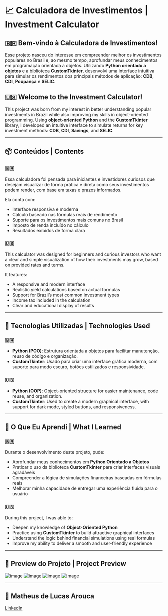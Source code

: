 # 📈 Calculadora de Investimentos | Investment Calculator

## 🇧🇷 Bem-vindo à Calculadora de Investimentos!

Esse projeto nasceu do interesse em compreender melhor os investimentos populares no Brasil e, ao mesmo tempo, aprofundar meus conhecimentos em programação orientada a objetos. Utilizando **Python orientado a objetos** e a biblioteca **CustomTkinter**, desenvolvi uma interface intuitiva para simular os rendimentos dos principais métodos de aplicação: **CDB**, **CDI**, **Poupança** e **SELIC**.

## 🇺🇸 Welcome to the Investment Calculator!

This project was born from my interest in better understanding popular investments in Brazil while also improving my skills in object-oriented programming. Using **object-oriented Python** and the **CustomTkinter** library, I developed an intuitive interface to simulate returns for key investment methods: **CDB**, **CDI**, **Savings**, and **SELIC**.

---

## 📦 Conteúdos | Contents

### 🇧🇷
Essa calculadora foi pensada para iniciantes e investidores curiosos que desejam visualizar de forma prática e direta como seus investimentos podem render, com base em taxas e prazos informados.

Ela conta com:

- Interface responsiva e moderna  
- Cálculo baseado nas fórmulas reais de rendimento  
- Suporte para os investimentos mais comuns no Brasil  
- Imposto de renda incluído no cálculo  
- Resultados exibidos de forma clara  

### 🇺🇸
This calculator was designed for beginners and curious investors who want a clear and simple visualization of how their investments may grow, based on provided rates and terms.

It features:

- A responsive and modern interface  
- Realistic yield calculations based on actual formulas  
- Support for Brazil’s most common investment types  
- Income tax included in the calculation  
- Clear and educational display of results  

---

## 🧰 Tecnologias Utilizadas | Technologies Used

### 🇧🇷
- **Python (POO)**: Estrutura orientada a objetos para facilitar manutenção, reuso de código e organização.  
- **CustomTkinter**: Usado para criar uma interface gráfica moderna, com suporte para modo escuro, botões estilizados e responsividade.

### 🇺🇸
- **Python (OOP)**: Object-oriented structure for easier maintenance, code reuse, and organization.  
- **CustomTkinter**: Used to create a modern graphical interface, with support for dark mode, styled buttons, and responsiveness.

---

## 📘 O Que Eu Aprendi | What I Learned

### 🇧🇷
Durante o desenvolvimento deste projeto, pude:

- Aprofundar meus conhecimentos em **Python Orientado a Objetos**  
- Praticar o uso da biblioteca **CustomTkinter** para criar interfaces visuais agradáveis  
- Compreender a lógica de simulações financeiras baseadas em fórmulas reais  
- Melhorar minha capacidade de entregar uma experiência fluida para o usuário

### 🇺🇸
During this project, I was able to:

- Deepen my knowledge of **Object-Oriented Python**  
- Practice using **CustomTkinter** to build attractive graphical interfaces  
- Understand the logic behind financial simulations using real formulas  
- Improve my ability to deliver a smooth and user-friendly experience  

---

## 📸 Preview do Projeto | Project Preview

![image](https://github.com/user-attachments/assets/10e53a1d-76dd-4348-9416-45038d79676a)
![image](https://github.com/user-attachments/assets/e31ab297-e114-4bfc-9045-cc0e77721c16)
![image](https://github.com/user-attachments/assets/62870666-fa61-4399-9310-b014a96791ec)
![image](https://github.com/user-attachments/assets/aa441cc3-f8f1-44a8-a186-e689486b29a4)

---

## 👤 Matheus de Lucas Arouca  
[LinkedIn](https://www.linkedin.com/in/delucas027)
